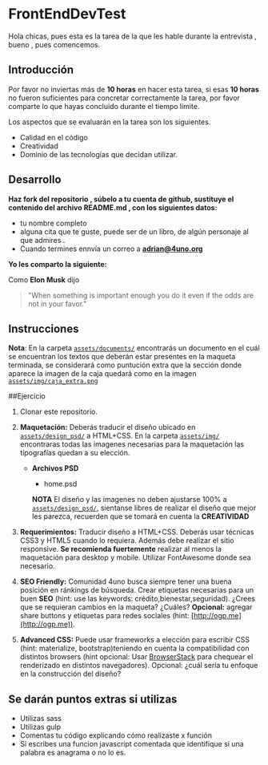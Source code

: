 # FrontEndDevTest

Hola chicas, pues esta es la tarea de la que les hable durante la entrevista , bueno , pues comencemos.

## Introducción

Por favor no inviertas  más de  **10 horas**  en hacer esta tarea, si esas **10 horas** no fueron suficientes para concretar correctamente la tarea, por favor comparte lo que hayas concluido durante el tiempo límite. 

Los aspectos que se evaluarán en la tarea son los siguientes.

- Calidad en el código
- Creatividad
- Dominio de las tecnologías que decidan utilizar.

 
## Desarrollo

**Haz fork del repositorio , súbelo a tu cuenta de github,  sustituye  el contenido del archivo README.md , con los siguientes datos:**

- tu nombre completo
- alguna cita que te guste, puede ser de un libro, de algún personaje al que admires .
- Cuando termines ennvía un correo a **adrian@4uno.org**

**Yo les comparto la siguiente:**

Como **Elon Musk** dijo

>  "When something is important enough you do it even if the odds are not in your favor."

## Instrucciones

**Nota**:  En la carpeta [`assets/documents/`](assets/documents/) encontrarás un documento en el cuál se encuentran los textos que deberán estar presentes en la maqueta terminada,
se considerará como puntución extra que la sección donde aparece la imagen de la caja quedará como en la imagen [`assets/img/caja_extra.png`](assets/img/caja_extra.png)

##Ejercicio

1. Clonar este repositorio.

1. **Maquetación:** Deberás traducir el diseño ubicado en [`assets/design_psd/`](assets/design_psd/) a HTML+CSS.
En la carpeta [`assets/img/`](assets/img/) encontraras todas las imagenes necesarias para la maquetación las tipografías quedan a su elección.
    * **Archivos PSD**
        * home.psd

        **NOTA**
        El diseño y las imagenes no deben ajustarse 100% a [`assets/design_psd/`](assets/design_psd/), sientanse libres de realizar el diseño que mejor les parezca, recuerden que se tomará en cuenta la **CREATIVIDAD**
   
1. **Requerimientos:** Traducir diseño a HTML+CSS. Deberás usar técnicas CSS3 y HTML5 cuando lo requiera. Además debe realizar el sitio responsive. **Se recomienda fuertemente** realizar al menos la maquetación para desktop y mobile. Utilizar FontAwesome donde sea necesario.


1. **SEO Friendly:** Comunidad 4uno busca siempre tener una buena posición en ránkings de búsqueda. Crear etiquetas necesarias para un buen **SEO** (hint: use las keywords: crédito,bienestar,seguridad).
¿Crees que se requieran cambios en la maqueta? ¿Cuáles?
**Opcional:** agregar share buttons y etiquetas para redes sociales (hint: [http://ogp.me](http://ogp.me)).

1. **Advanced CSS:** Puede usar frameworks a elección para escribir CSS (hint: materialize, bootstrap)teniendo en cuenta la compatibilidad con distintos browsers (hint opcional: Usar [BrowserStack](http://www.browserstack.com/) para chequear el renderizado en distintos navegadores).
Opcional: ¿cuál sería tu enfoque en la construcción del diseño?


## Se darán  puntos extras si utilizas

- Utilizas sass
- Utilizas gulp
- Comentas tu código explicando cómo realizaste x función  
- Si escribes una funcion javascript comentada que identifique si una palabra es anagrama o no lo es.

